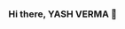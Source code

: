 ### Hi there, YASH VERMA 👋

<!--


Here are some ideas to get you started:

- 🔭 I’m currently working on Frontier Wallet
- 🌱 I’m currently learning REACT.JS
- 👯 I’m looking to collaborate on YOUTUBE
- 🤔 I’m looking for help with JAVA, ANGULAR9 Documentation
- 💬 Ask me about JAVA 
- 📫 How to reach me: ...
- 😄 Pronouns: He/His
- ⚡ Fun fact: I spend almost time to discover alot about tech. stuff.
-->
